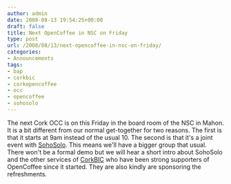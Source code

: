 ```yaml
---
author: admin
date: 2008-08-13 19:54:25+00:00
draft: false
title: Next OpenCoffee in NSC on Friday
type: post
url: /2008/08/13/next-opencoffee-in-nsc-on-friday/
categories:
- Announcements
tags:
- bap
- corkbic
- corkopencoffee
- occ
- opencoffee
- sohosolo
---
```


The next Cork OCC is on this Friday in the board room of the NSC in Mahon. It  is a bit different from our normal get-together for two reasons. The first is  that it starts at 9am instead of the usual 10. The second is that it's a joint  event with [SohoSolo](http://sohosoloireland.com/). This means we'll  have a bigger group that usual. There won't be a formal demo but we will hear a  short intro about SohoSolo and the other services of [CorkBIC](http://www.corkbic.com/) who have been strong supporters of  OpenCoffee since it started. They are also kindly are sponsoring the  refreshments.

